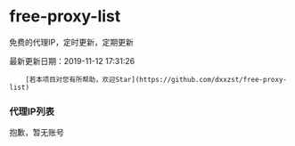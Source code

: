 # free-proxy-list

免费的代理IP，定时更新，定期更新

最新更新日期：2019-11-12 17:31:26 

 
        [若本项目对您有所帮助，欢迎Star](https://github.com/dxxzst/free-proxy-list) 

 ### 代理IP列表

抱歉，暂无账号

>